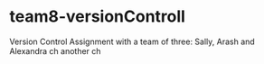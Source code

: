 # team8-versionControll
Version Control Assignment with a team of three: Sally, Arash and Alexandra
ch another ch